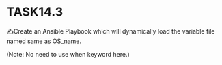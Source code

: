 # TASK14.3

✍Create an Ansible Playbook which will dynamically load the variable file named same as OS_name.

(Note: No need to use when keyword here.)
